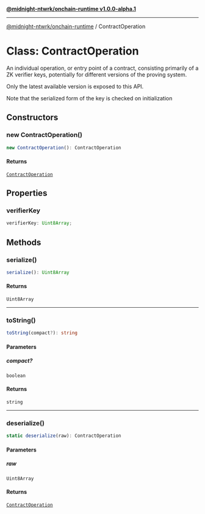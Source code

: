 [**@midnight-ntwrk/onchain-runtime v1.0.0-alpha.1**](../README.md)

***

[@midnight-ntwrk/onchain-runtime](../globals.md) / ContractOperation

# Class: ContractOperation

An individual operation, or entry point of a contract, consisting primarily
of a ZK verifier keys, potentially for different versions of the proving
system.

Only the latest available version is exposed to this API.

Note that the serialized form of the key is checked on initialization

## Constructors

### new ContractOperation()

```ts
new ContractOperation(): ContractOperation
```

#### Returns

[`ContractOperation`](ContractOperation.md)

## Properties

### verifierKey

```ts
verifierKey: Uint8Array;
```

## Methods

### serialize()

```ts
serialize(): Uint8Array
```

#### Returns

`Uint8Array`

***

### toString()

```ts
toString(compact?): string
```

#### Parameters

##### compact?

`boolean`

#### Returns

`string`

***

### deserialize()

```ts
static deserialize(raw): ContractOperation
```

#### Parameters

##### raw

`Uint8Array`

#### Returns

[`ContractOperation`](ContractOperation.md)
